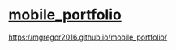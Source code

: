 # [mobile_portfolio](https://mgregor2016.github.io/mobile_portfolio/)
https://mgregor2016.github.io/mobile_portfolio/

